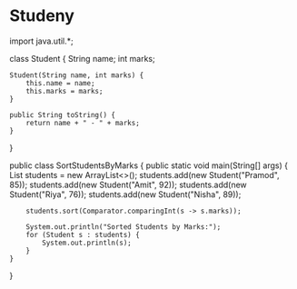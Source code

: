 # Studeny



import java.util.*;

class Student {
    String name;
    int marks;

    Student(String name, int marks) {
        this.name = name;
        this.marks = marks;
    }

    public String toString() {
        return name + " - " + marks;
    }
}

public class SortStudentsByMarks {
    public static void main(String[] args) {
        List<Student> students = new ArrayList<>();
        students.add(new Student("Pramod", 85));
        students.add(new Student("Amit", 92));
        students.add(new Student("Riya", 76));
        students.add(new Student("Nisha", 89));

        students.sort(Comparator.comparingInt(s -> s.marks));

        System.out.println("Sorted Students by Marks:");
        for (Student s : students) {
            System.out.println(s);
        }
    }
}

